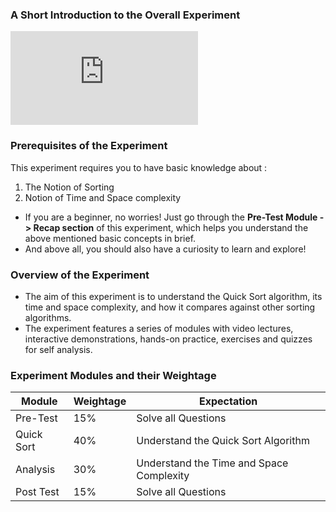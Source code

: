 
### A Short Introduction to the Overall Experiment
<iframe src="https://www.youtube.com/embed/4vHnWxxB-fg" frameborder="0" allow="autoplay; encrypted-media" allowfullscreen></iframe>

### Prerequisites of the Experiment
This experiment requires you to have basic knowledge about :

   1. The Notion of Sorting
   2. Notion of Time and Space complexity 

  -  If you are a beginner, no worries! Just go through the **Pre-Test Module -> Recap section** of this experiment, which helps you understand the above mentioned basic concepts in brief.
  - And above all, you should also have a curiosity to learn and explore!

### Overview of the Experiment
  -  The aim of this experiment is to understand the Quick Sort algorithm, its time and space complexity, and how it compares against other sorting algorithms.
  -  The experiment features a series of modules with video lectures, interactive demonstrations, hands-on practice, exercises and quizzes for self analysis.

### Experiment Modules and their Weightage
|Module 	|Weightage 	|Expectation|
|----|---|---|
|Pre-Test 	|15% 	|Solve all Questions|
|Quick Sort 	|40% 	|Understand the Quick Sort Algorithm|
|Analysis 	|30% 	|Understand the Time and Space Complexity|
|Post Test 	|15% 	|Solve all Questions|


